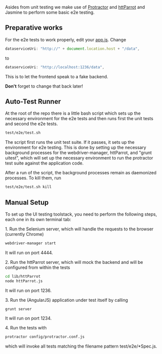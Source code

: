 Asides from unit testing we make use of [Protractor](https://angular.github.io/protractor/#/) and [httParrot](https://github.com/danielmarreirosdeoliveira/httParrot) and Jasmine to perform some basic e2e testing.

## Preparative works

For the e2e tests to work properly, edit your [app.js](../js/app.js). Change 

```javascript
dataserviceUri: "http://" + document.location.host + "/data",
```

to 

```javascript
dataserviceUri: "http://localhost:1236/data",
```

This is to let the frontend speak to a fake backend.

**Don't** forget to change that back later!


## Auto-Test Runner

At the root of the repo there is a little bash script which sets up the necessary
environment for the e2e tests and then runs first the unit tests and second the e2e tests.

```bash
test/e2e/test.sh
```

The script first runs the unit test suite. If it passes, it
sets up the environment for e2e testing. This is done by setting up the necessary background processes for the
webdriver-manager, httParrot, and "grunt uitest", which will set up the necessary environment to run the protractor test suite against the application code.

After a run of the script, the background processes remain as daemonized processes.
To kill them, run

```bash
test/e2e/test.sh kill
```

## Manual Setup

To set up the UI testing toolstack, you need to perform the following steps, each one in its own terminal tab:

1\. Run the Selenium server, which will handle the requests to the browser (currently Chrome) 

```bash
webdriver-manager start
```

It will run on port 4444.

2\. Run the httParrot server, which will mock the backend and will be configured from within the tests

```bash
cd lib/httParrot
node httParrot.js
```

It will run on port 1236.

3\. Run the (AngularJS) application under test itself by calling

```bash
grunt server
````

It will run on port 1234.

4\. Run the tests with

```bash
protractor config/protractor.conf.js
```

which will invoke all tests matching the filename pattern test/e2e/*Spec.js.

